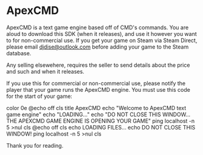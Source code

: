 # ApexCMD
ApexCMD is a text game engine based off of CMD's commands.
You are aloud to download this SDK (when it releases), and use it however you want to for non-commercial use. If you get your game on Steam via Steam Direct, please email djdise@outlook.com before adding your game to the Steam database. 

Any selling elsewehere, requires the seller to send details about the price and such and when it releases.

If you use this for commercial or non-commercial use, please notify the player that your game runs the ApexCMD engine. You must use this code for the start of your game:

color 0e
@echo off
cls
title ApexCMD
echo "Welcome to ApexCMD text game engine"
echo "LOADING..."
echo "DO NOT CLOSE THIS WINDOW... THE APEXCMD GAME ENGINE IS OPENING YOUR GAME"
ping localhost -n 5 >nul
cls
@echo off
cls
echo LOADING FILES...
echo DO NOT CLOSE THIS WINDOW!
ping localhost -n 5 >nul
cls

Thank you for reading.
